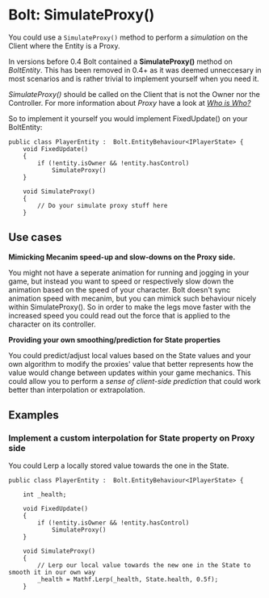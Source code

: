 # Bolt: SimulateProxy()

You could use a `SimulateProxy()` method to perform a *simulation* on the Client where the Entity is a Proxy.

In versions before 0.4 Bolt contained a **SimulateProxy()** method on *BoltEntity*.
This has been removed in 0.4+ as it was deemed unneccesary in most scenarios and is rather trivial to implement yourself when you need it.

*SimulateProxy()* should be called on the Client that is not the Owner nor the Controller.
For more information about *Proxy* have a look at [*Who is Who?*](WhoIsWho.md)

So to implement it yourself you would implement FixedUpdate() on your BoltEntity:

    public class PlayerEntity :  Bolt.EntityBehaviour<IPlayerState> {
        void FixedUpdate()
        {
            if (!entity.isOwner && !entity.hasControl)
                SimulateProxy()
        }
        
        void SimulateProxy()
        {
            // Do your simulate proxy stuff here
        }
 
## Use cases

**Mimicking Mecanim speed-up and slow-downs on the Proxy side.**

You might not have a seperate animation for running and jogging in your game, but instead you want to speed or respectively slow down the animation based on the speed of your character.
Bolt doesn't sync animation speed with mecanim, but you can mimick such behaviour nicely within SimulateProxy().
So in order to make the legs move faster with the increased speed you could read out the force that is applied to the character on its controller.

**Providing your own smoothing/prediction for State properties**

You could predict/adjust local values based on the State values and your own algorithm to modify the proxies' value that better represents how the value would change between updates within your game mechanics. This could allow you to perform a *sense of client-side prediction* that could work better than interpolation or extrapolation.

## Examples

### Implement a custom interpolation for State property on Proxy side

You could Lerp a locally stored value towards the one in the State.

    public class PlayerEntity :  Bolt.EntityBehaviour<IPlayerState> {
    
        int _health;
    
        void FixedUpdate()
        {
            if (!entity.isOwner && !entity.hasControl)
                SimulateProxy()
        }
        
        void SimulateProxy()
        {
            // Lerp our local value towards the new one in the State to smooth it in our own way
            _health = Mathf.Lerp(_health, State.health, 0.5f);
        }
       

